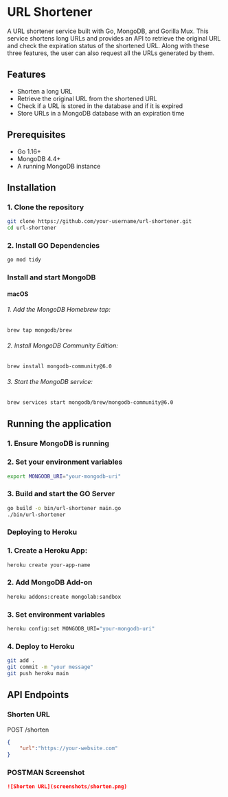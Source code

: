 # URL Shortener

A URL shortener service built with Go, MongoDB, and Gorilla Mux. This service shortens long URLs and provides an API to retrieve the original URL and check the expiration status of the shortened URL. Along with these three features, the user can also request all the URLs generated by them.

## Features

- Shorten a long URL
- Retrieve the original URL from the shortened URL
- Check if a URL is stored in the database and if it is expired
- Store URLs in a MongoDB database with an expiration time

## Prerequisites

- Go 1.16+
- MongoDB 4.4+
- A running MongoDB instance

## Installation

### 1. Clone the repository

```sh
git clone https://github.com/your-username/url-shortener.git
cd url-shortener
```
### 2. Install GO Dependencies

```sh
go mod tidy
```

###  Install and start MongoDB

#### macOS

######  1. Add the MongoDB Homebrew tap:

```sh
brew tap mongodb/brew
```

######  2. Install MongoDB Community Edition:

```sh
brew install mongodb-community@6.0
```

###### 3. Start the MongoDB service:

```sh
brew services start mongodb/brew/mongodb-community@6.0
```

## Running the application

### 1. Ensure MongoDB is running
### 2. Set your environment variables
```sh
export MONGODB_URI="your-mongodb-uri"
```
### 3. Build and start the GO Server
```sh
go build -o bin/url-shortener main.go
./bin/url-shortener
```
### Deploying to Heroku

### 1. Create a Heroku App:
```sh
heroku create your-app-name
```
### 2. Add MongoDB Add-on
```sh
heroku addons:create mongolab:sandbox
```
### 3. Set environment variables
```sh
heroku config:set MONGODB_URI="your-mongodb-uri"
```
### 4. Deploy to Heroku
```sh
git add .
git commit -m "your message"
git push heroku main
```

## API Endpoints

### Shorten URL

POST /shorten
```json
{
    "url":"https://your-website.com"
}
```

### POSTMAN Screenshot
```markdown
![Shorten URL](screenshots/shorten.png)
```